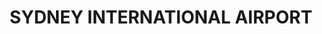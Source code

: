---
lastmod: '2025-04-06T06:05:20+00:00'
latitude: -33.936179
layout: suburb
longitude: 151.176775
postcode: '2020'
state: NSW
title: SYDNEY INTERNATIONAL AIRPORT
url: /nsw/sydney-international-airport/
---